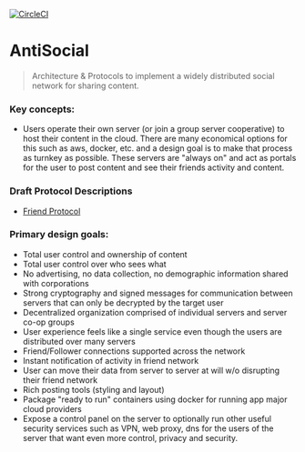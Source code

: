 [![CircleCI](https://circleci.com/gh/mediapolis/digitopia-social.svg?style=svg&circle-token=49210d6a4129ef34759580c5288383f49f57528b)](https://circleci.com/gh/mediapolis/digitopia-social)

# AntiSocial

> Architecture & Protocols to implement a widely distributed social network for sharing content.

### Key concepts:

- Users operate their own server (or join a group server cooperative) to host their content in the cloud. There are many economical options for this such as aws, docker, etc. and a design goal is to make that process as turnkey as possible. These servers are "always on" and act as portals for the user to post content and see their friends activity and content.

### Draft Protocol Descriptions
* [Friend Protocol ](https://github.com/antiSocialNet/antiSocial/blob/master/README-FRIEND-PROTOCOL.md)


### Primary design goals:

- Total user control and ownership of content
- Total user control over who sees what
- No advertising, no data collection, no demographic information shared with corporations
- Strong cryptography and signed messages for communication between servers that can only be decrypted by the target user
- Decentralized organization comprised of individual servers and server co-op groups
- User experience feels like a single service even though the users are distributed over many servers
- Friend/Follower connections supported across the network
- Instant notification of activity in friend network
- User can move their data from server to server at will w/o disrupting their friend network
- Rich posting tools (styling and layout)
- Package "ready to run" containers using docker for running app major cloud providers
- Expose a control panel on the server to optionally run other useful security services such as VPN, web proxy, dns for the users of the server that want even more control, privacy and security.
